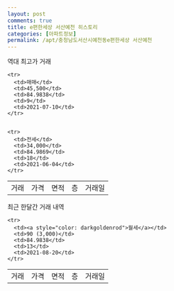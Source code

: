 ```yaml
---
layout: post
comments: true
title: e편한세상 서산예천 히스토리
categories: [아파트정보]
permalink: /apt/충청남도서산시예천동e편한세상 서산예천
---
```


역대 최고가 거래
<table class="sortable">
    <tr>
      <td>거래</td>
      <td>가격</td>
      <td>면적</td>
      <td>층</td>
      <td>거래일</td>
    </tr>
    
    <tr>
      <td>매매</td>
      <td>45,500</td>
      <td>84.9838</td>
      <td>9</td>
      <td>2021-07-10</td>
    </tr>
        
    
    <tr>
      <td>전세</td>
      <td>34,000</td>
      <td>84.9869</td>
      <td>18</td>
      <td>2021-06-04</td>
    </tr>
        
    
</table>

최근 한달간 거래 내역

<font size='small'>
<table class="sortable">
    <tr>
      <td>거래</td>
      <td>가격</td>
      <td>면적</td>
      <td>층</td>
      <td>거래일</td>
    </tr>

    <tr>
      <td><a style="color: darkgoldenrod">월세</a></td>
      <td>90 (3,000)</td>
      <td>84.9838</td>
      <td>13</td>
      <td>2021-08-20</td>
    </tr>
      
</table>
</font>

